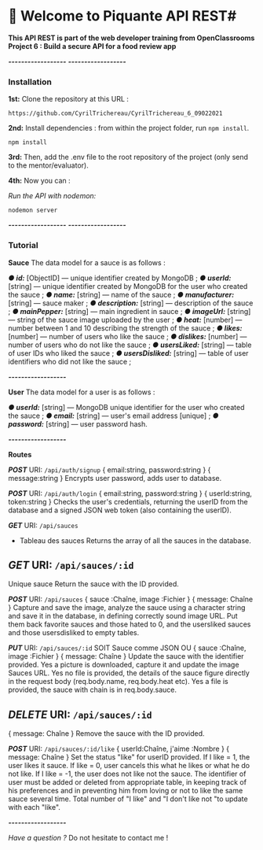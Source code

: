 # 🚀 Welcome to Piquante API REST#


**This API REST is part of the web developer training from OpenClassrooms**
**Project 6 : Build a secure API for a food review app**

***------------------***
***------------------***

### Installation ###

**1st:** Clone the repository at this URL : 
```
https://github.com/CyrilTrichereau/CyrilTrichereau_6_09022021
```

**2nd:** Install dependencies : from within the project folder, run `npm install`.

```
npm install
```

**3rd:** Then, add the .env file to the root repository of the project (only send to the mentor/evaluator).


**4th:** Now you can :

*Run the API with nodemon:*
```
nodemon server
```

***------------------***
***------------------***

### Tutorial ###

**Sauce**
The data model for a sauce is as follows :

***● id:*** [ObjectID] — unique identifier created by MongoDB ;
***● userId:*** [string] — unique identifier created by MongoDB for the user who created the
sauce ;
***● name:*** [string] — name of the sauce ;
***● manufacturer:*** [string] — sauce maker ;
***● description:*** [string] — description of the sauce ;
***● mainPepper:*** [string] — main ingredient in sauce ;
***● imageUrl:*** [string] — string of the sauce image uploaded by the user ;
***● heat:*** [number] — number between 1 and 10 describing the strength of the sauce ;
***● likes:*** [number] — number of users who like the sauce ;
***● dislikes:*** [number] — number of users who do not like the sauce ;
***● usersLiked:*** [string] — table of user IDs who liked the sauce ;
***● usersDisliked:*** [string] — table of user identifiers who did not like
the sauce ;

***------------------***

**User**
The data model for a user is as follows :

***● userId:*** [string] — MongoDB unique identifier for the user who created the
sauce ;
***● email:*** [string] — user's email address [unique] ;
***● password:*** [string] — user password hash.

***------------------***

**Routes**

***POST*** 
URI: `/api/auth/signup`
 { email:string, password:string }
{ message:string }
Encrypts user password, adds user to database.

***POST*** 
URI: `/api/auth/login` 
{ email:string, password:string }
{ userId:string, token:string }
Checks the user's credentials, returning the userID from the database and a signed JSON web token (also containing the userID).

***GET*** 
URI: `/api/sauces` 
- Tableau des sauces
Returns the array of all the sauces in the database.


***GET*** 
URI: `/api/sauces/:id`
- 
Unique sauce
Return the sauce with the ID provided.

***POST***
URI: `/api/sauces`
 { sauce :Chaîne, image :Fichier }
{ message: Chaîne }
Capture and save the image, analyze the sauce using a
character string and save it in the database, in defining correctly sound image URL. Put them back favorite sauces and those hated to 0, and the usersliked sauces and those usersdisliked to empty tables.

***PUT*** 
URI: `/api/sauces/:id` 
SOIT Sauce comme JSON OU { sauce :Chaîne, image :Fichier }
{ message: Chaîne }
Update the sauce with the identifier provided. Yes a picture is downloaded, capture it and update the image
Sauces URL. Yes no file is provided, the details of the
sauce figure directly in the request body (req.body.name, req.body.heat etc). Yes a file is provided, the sauce with chain is in req.body.sauce.

***DELETE***
URI: `/api/sauces/:id`
 - 
 { message: Chaîne }
Remove the sauce with the ID provided.

***POST*** 
URI: `/api/sauces/:id/like`
 { userId:Chaîne, j'aime :Nombre }
{ message: Chaîne }
Set the status "like" for userID provided. If I like = 1, the user likes it sauce. If like = 0, user cancels this what he likes or what he do not like. If I like = -1, the user does not like not the sauce. The identifier of user must be added or deleted from appropriate table, in keeping track of his preferences and in preventing him from loving or not to like the same sauce several time. Total number of "I like" and "I don't like not "to update with each "like".

***------------------***

*Have a question ?*
Do not hesitate to contact me !
